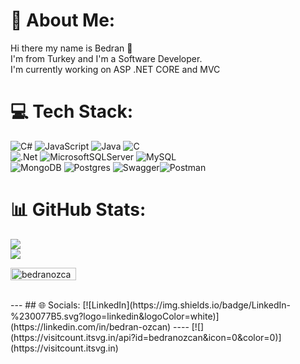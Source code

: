 # 💫 About Me:
Hi there my name is Bedran 👋<br>I'm from Turkey and I'm a Software Developer.<br>I'm currently working on ASP .NET CORE and MVC<br>


# 💻 Tech Stack:
![C#](https://img.shields.io/badge/c%23-%23239120.svg?style=for-the-badge&logo=c-sharp&logoColor=white) ![JavaScript](https://img.shields.io/badge/javascript-%23323330.svg?style=for-the-badge&logo=javascript&logoColor=%23F7DF1E) ![Java](https://img.shields.io/badge/java-%23ED8B00.svg?style=for-the-badge&logo=java&logoColor=white) ![C](https://img.shields.io/badge/c-%2300599C.svg?style=for-the-badge&logo=c&logoColor=white)<br> ![.Net](https://img.shields.io/badge/.NET-5C2D91?style=for-the-badge&logo=.net&logoColor=white) ![MicrosoftSQLServer](https://img.shields.io/badge/Microsoft%20SQL%20Sever-CC2927?style=for-the-badge&logo=microsoft%20sql%20server&logoColor=white) ![MySQL](https://img.shields.io/badge/mysql-%2300f.svg?style=for-the-badge&logo=mysql&logoColor=white)<br> ![MongoDB](https://img.shields.io/badge/MongoDB-%234ea94b.svg?style=for-the-badge&logo=mongodb&logoColor=white) ![Postgres](https://img.shields.io/badge/postgres-%23316192.svg?style=for-the-badge&logo=postgresql&logoColor=white) ![Swagger](https://img.shields.io/badge/-Swagger-%23Clojure?style=for-the-badge&logo=swagger&logoColor=white)![Postman](https://img.shields.io/badge/Postman-FF6C37?style=for-the-badge&logo=postman&logoColor=white)
# 📊 GitHub Stats:
![](https://github-readme-stats.vercel.app/api?username=bedranozcan&theme=dark&hide_border=false&include_all_commits=true&count_private=true)<br/>
![](https://github-readme-streak-stats.herokuapp.com/?user=bedranozcan&theme=dark&hide_border=false)<br/>
<p align="left"> <img src="https://komarev.com/ghpvc/?username=nurcanaksu&label=Profile%20views&color=00008B&style=flat" alt="bedranozcan" width="105" height="20"  /> </p>
<br />
---
## 🌐 Socials:
[![LinkedIn](https://img.shields.io/badge/LinkedIn-%230077B5.svg?logo=linkedin&logoColor=white)](https://linkedin.com/in/bedran-ozcan) 
----
[![](https://visitcount.itsvg.in/api?id=bedranozcan&icon=0&color=0)](https://visitcount.itsvg.in)

<!-- Proudly created with GPRM ( https://gprm.itsvg.in ) -->
